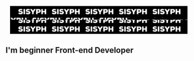 <div align='center'>
  <img width="480" height="76" src="https://github.com/tit-alex/tit-alex/blob/main/assets/giphygif.gif">
</div>

## I'm beginner Front-end Developer
